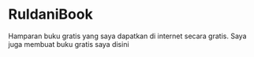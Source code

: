 # RuldaniBook
Hamparan buku gratis yang saya dapatkan di internet secara gratis. Saya juga membuat buku gratis saya disini 
